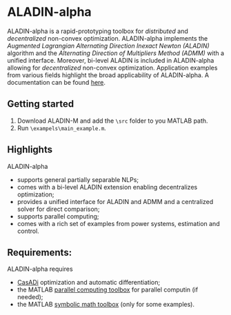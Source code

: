 # ALADIN-alpha
ALADIN-alpha is a rapid-prototyping toolbox for *distributed* and *decentralized* non-convex optimization. ALADIN-alpha implements the *Augmented Lagrangian Alternating Direction Inexact Newton (ALADIN)* algorithm and the *Alternating Direction of Multipliers Method (ADMM)* with a unified interface. Moreover, bi-level ALADIN is included in ALADIN-alpha allowing for *decentralized* non-convex optimization. Application examples from various fields highlight the broad applicability of ALADIN-alpha. A documentation can be found [here](https://alexe15.github.io/ALADIN.m/).


## Getting started
1. Download ALADIN-M and add the `\src` folder to you MATLAB path.
2. Run `\exampels\main_example.m`.



## Highlights
ALADIN-alpha 
- supports general partially separable NLPs;
- comes with a bi-level ALADIN extension enabling decentralizes optimization;
- provides a unified interface for ALADIN and ADMM and a centralized solver for direct comparison;
- supports parallel computing;
- comes with a rich set of examples from power systems, estimation and control.

## Requirements:
ALADIN-alpha requires
- [CasADi](https://web.casadi.org/) optimization and automatic differentiation;
- the MATLAB [parallel computing toolbox](https://de.mathworks.com/products/parallel-computing.html) for parallel computin (if needed);
- the MATLAB [symbolic math toolbox](https://de.mathworks.com/products/symbolic.html) (only for some examples).
